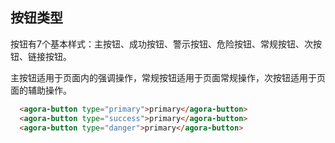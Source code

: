 ## 按钮类型

按钮有7个基本样式：主按钮、成功按钮、警示按钮、危险按钮、常规按钮、次按钮、链接按钮。

主按钮适用于页面内的强调操作，常规按钮适用于页面常规操作，次按钮适用于页面的辅助操作。

```html
  <agora-button type="primary">primary</agora-button>
  <agora-button type="success">primary</agora-button>
  <agora-button type="danger">primary</agora-button>
```
